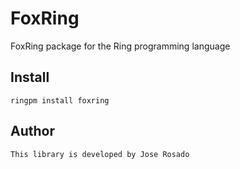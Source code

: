 # FoxRing

FoxRing package for the Ring programming language

## Install

	ringpm install foxring

## Author

	This library is developed by Jose Rosado